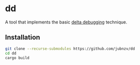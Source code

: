 # dd

A tool that implements the basic [delta debugging](https://www.debuggingbook.org/html/DeltaDebugger.html) technique.

## Installation

```bash
git clone --recurse-submodules https://github.com/jubnzv/dd
cd dd
cargo build
```

